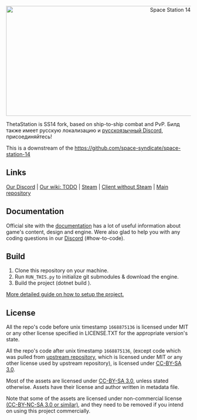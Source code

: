 <p align="center"><img alt="Space Station 14" width="880" height="300" src="https://raw.githubusercontent.com/space-wizards/asset-dump/de329a7898bb716b9d5ba9a0cd07f38e61f1ed05/github-logo.svg" /></p>

ThetaStation is SS14 fork, based on ship-to-ship combat and PvP. Билд также имеет русскую локализацию и [русскоязычный Discord](https://discord.gg/mmEprDu7RW), присоединяйтесь!

This is a downstream of the https://github.com/space-syndicate/space-station-14


## Links

[Our Discord](https://discord.gg/mmEprDu7RW) | [Our wiki: TODO](None) | [Steam](https://store.steampowered.com/app/1255460/Space_Station_14/) | [Client without Steam](https://spacestation14.io/about/nightlies/) | [Main repository](https://github.com/space-wizards/space-station-14)

## Documentation

Official site with the [documentation](https://docs.spacestation14.io/) has a lot of useful information about game's content, design and engine. Were also glad to help you with any coding questions in our [Discord](https://discord.gg/mmEprDu7RW) (#how-to-code). 

## Build

1. Clone this repository on your machine.
2. Run `RUN_THIS.py` to initialize git submodules & download the engine.
3. Build the project (dotnet build <assembly name>).

[More detailed guide on how to setup the project.](https://docs.spacestation14.io/getting-started/dev-setup)

## License
All the repo's code before unix timestamp `1668875136` is licensed under MIT or any other license specified in LICENSE.TXT for the appropriate version's state.

All the repo's code after unix timestamp `1668875136`, (except code which was pulled from [upstream repository](https://github.com/space-syndicate/space-station-14), which is licensed under MIT or any other license used by upstream repository), is licensed under [СС-BY-SA 3.0](https://creativecommons.org/licenses/by-nc-sa/3.0/).

Most of the assets are licensed under [CC-BY-SA 3.0](https://creativecommons.org/licenses/by-sa/3.0/), unless stated otherwise. Assets have their license and author written in metadata file.

Note that some of the assets are licensed under non-commercial license [(CC-BY-NC-SA 3.0 or similar)](https://creativecommons.org/licenses/by-nc-sa/3.0/), and they need to be removed if you intend on using this project commercially.
